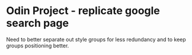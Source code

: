 # Odin Project - replicate google search page

Need to better separate out style groups for less redundancy and to keep groups positioning better.
